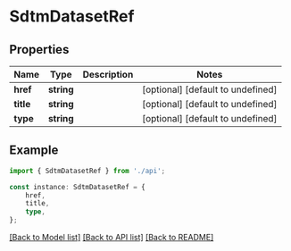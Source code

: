 # SdtmDatasetRef


## Properties

Name | Type | Description | Notes
------------ | ------------- | ------------- | -------------
**href** | **string** |  | [optional] [default to undefined]
**title** | **string** |  | [optional] [default to undefined]
**type** | **string** |  | [optional] [default to undefined]

## Example

```typescript
import { SdtmDatasetRef } from './api';

const instance: SdtmDatasetRef = {
    href,
    title,
    type,
};
```

[[Back to Model list]](../README.md#documentation-for-models) [[Back to API list]](../README.md#documentation-for-api-endpoints) [[Back to README]](../README.md)

